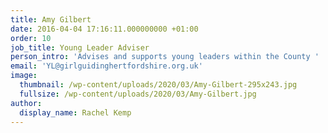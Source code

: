 ```yaml
---
title: Amy Gilbert
date: 2016-04-04 17:16:11.000000000 +01:00
order: 10
job_title: Young Leader Adviser
person_intro: 'Advises and supports young leaders within the County '
email: 'YL@girlguidinghertfordshire.org.uk'
image:
  thumbnail: /wp-content/uploads/2020/03/Amy-Gilbert-295x243.jpg
  fullsize: /wp-content/uploads/2020/03/Amy-Gilbert.jpg
author:
  display_name: Rachel Kemp
---
```


